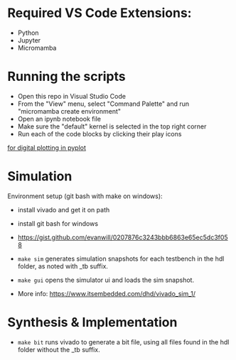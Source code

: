 # Required VS Code Extensions:
- Python
- Jupyter
- Micromamba

# Running the scripts
- Open this repo in Visual Studio Code
- From the "View" menu, select "Command Palette" and run  "micromamba create environment"
- Open an ipynb notebook file
- Make sure the "default" kernel is selected in the top right corner
- Run each of the code blocks by clicking their play icons

[for digital plotting in pyplot](https://stackoverflow.com/questions/20036161/can-we-draw-digital-waveform-graph-with-pyplot-in-python-or-matlab)

# Simulation
Environment setup (git bash with make on windows):
- install vivado and get it on path
- install git bash for windows
- https://gist.github.com/evanwill/0207876c3243bbb6863e65ec5dc3f058

- `make sim` generates simulation snapshots for each testbench in the hdl folder, as noted with _tb suffix.
- `make gui` opens the simulator ui and loads the sim snapshot.
- More info: https://www.itsembedded.com/dhd/vivado_sim_1/

# Synthesis & Implementation
- `make bit` runs vivado to generate a bit file, using all files found in the hdl folder without the _tb suffix.